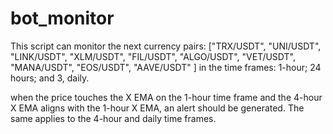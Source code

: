# bot_monitor
This script can monitor the next currency pairs:
["TRX/USDT",
"UNI/USDT",
"LINK/USDT",
"XLM/USDT",
"FIL/USDT",
"ALGO/USDT",
"VET/USDT",
"MANA/USDT",
"EOS/USDT",
"AAVE/USDT"
 ] 
in the time frames: 1-hour; 24 hours; and 3, daily.

when the price touches the X EMA on the 1-hour time frame and the 4-hour X EMA aligns with the 1-hour X EMA, an alert should be generated. The same applies to the 4-hour and daily time frames.
